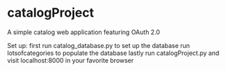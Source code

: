 # catalogProject
A simple catalog web application featuring OAuth 2.0

Set up:
first run catalog_database.py to set up the database
run lotsofcategories to populate the database
lastly run catalogProject.py and visit localhost:8000 in your favorite browser
